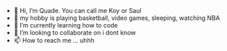 - 👋 Hi, I’m Quade. You can call me Koy or Saul
- 👀 my hobby is playing basketball, video games, sleeping, watching NBA
- 🌱 I’m currently learning how to code
- 💞️ I’m looking to collaborate on i dont know
- 📫 How to reach me ... uhhh

<!---
Quadev12/Quadev12 is a ✨ special ✨ repository because its `README.md` (this file) appears on your GitHub profile.
You can click the Preview link to take a look at your changes.
--->
